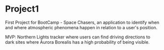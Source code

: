 # Project1

First Project for BootCamp - Space Chasers, an application to identify when and where atmospheric phenomena happen in relation to a user's position.

MVP: Northern Lights tracker where users can find driving directions to dark sites where Aurora Borealis has a high probability of being visible. 
